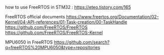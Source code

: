 how to use FreeRTOS in STM32 : https://eteo.tistory.com/165

FreeRTOS official documents
  https://www.freertos.org/Documentation/02-Kernel/04-API-references/01-Task-creation/00-TaskHandle
  https://github.com/FreeRTOS/FreeRTOS
  https://github.com/FreeRTOS/FreeRTOS-Kernel

MPU6050 in FreeRTOS
  https://github.com/search?q=freeRTOS%20MPU6050&type=repositories 
